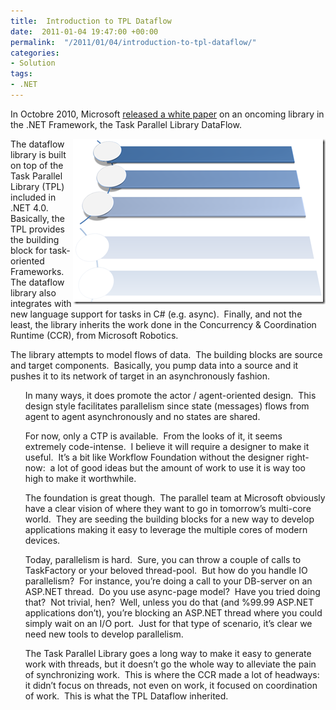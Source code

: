 ```yaml
---
title:  Introduction to TPL Dataflow
date:  2011-01-04 19:47:00 +00:00
permalink:  "/2011/01/04/introduction-to-tpl-dataflow/"
categories:
- Solution
tags:
- .NET
---
```

<p>In Octobre 2010, Microsoft <a href="http://www.microsoft.com/downloads/en/details.aspx?FamilyID=d5b3e1f8-c672-48e8-baf8-94f05b431f5c&amp;displaylang=en">released a white paper</a> on an oncoming library in the .NET Framework, the Task Parallel Library DataFlow.</p>  <p><img style="border-bottom:0;border-left:0;display:inline;margin-left:0;border-top:0;margin-right:0;border-right:0;" title="image" border="0" alt="image" align="right" src="assets/2011/1/introduction-to-tpl-dataflow/image2.png" width="404" height="265" />The dataflow library is built on top of the Task Parallel Library (TPL) included in .NET 4.0.&#160; Basically, the TPL provides the building block for task-oriented Frameworks.&#160; The dataflow library also integrates with new language support for tasks in C# (e.g. async).&#160; Finally, and not the least, the library inherits the work done in the Concurrency &amp; Coordination Runtime (CCR), from Microsoft Robotics.</p>  <p>The library attempts to model flows of data.&#160; The building blocks are source and target components.&#160; Basically, you pump data into a source and it pushes it to its network of target in an asynchronously fashion.</p>  <ul>In many ways, it does promote the actor / agent-oriented design.&#160; This design style facilitates parallelism since state (messages) flows from agent to agent asynchronously and no states are shared.</ul>  <ul>For now, only a CTP is available.&#160; From the looks of it, it seems extremely code-intense.&#160; I believe it will require a designer to make it useful.&#160; It’s a bit like Workflow Foundation without the designer right-now:&#160; a lot of good ideas but the amount of work to use it is way too high to make it worthwhile.</ul>  <ul>The foundation is great though.&#160; The parallel team at Microsoft obviously have a clear vision of where they want to go in tomorrow’s multi-core world.&#160; They are seeding the building blocks for a new way to develop applications making it easy to leverage the multiple cores of modern devices.</ul>  <ul>Today, parallelism is hard.&#160; Sure, you can throw a couple of calls to TaskFactory or your beloved thread-pool.&#160; But how do you handle IO parallelism?&#160; For instance, you’re doing a call to your DB-server on an ASP.NET thread.&#160; Do you use async-page model?&#160; Have you tried doing that?&#160; Not trivial, hen?&#160; Well, unless you do that (and %99.99 ASP.NET applications don’t), you’re blocking an ASP.NET thread where you could simply wait on an I/O port.&#160; Just for that type of scenario, it’s clear we need new tools to develop parallelism.</ul>  <ul>The Task Parallel Library goes a long way to make it easy to generate work with threads, but it doesn’t go the whole way to alleviate the pain of synchronizing work.&#160; This is where the CCR made a lot of headways:&#160; it didn’t focus on threads, not even on work, it focused on coordination of work.&#160; This is what the TPL Dataflow inherited.</ul>
